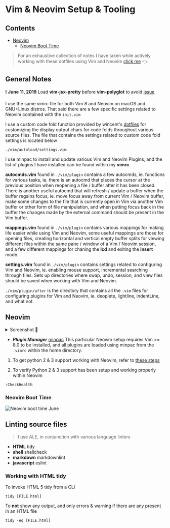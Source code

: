 # Vim & Neovim Setup & Tooling

<a id="contents"></a>

## Contents

- [Neovim](#neovim)
  - [Neovim Boot Time](#neovim-boot-time)

> For an exhaustive collection of notes I have taken while actively working with these dotfiles using Vim and Neovim [click me](https://github.com/ipatch/dotfiles/wiki/vim-neovim-Notes) 👈

<a id="general-notes"></a>

## General Notes

❗️ **June 11, 2019** Load **vim-jsx-pretty** before **vim-polyglot** to avoid [issue](https://github.com/MaxMEllon/vim-jsx-pretty/issues/69)

I use the same vimrc file for both Vim 8 and Neovim on macOS and GNU+Linux distros.  That said there are a few specific settings related to Neovim contained with the `init.vim`

I use a custom code fold function provided by wincent's [dotfiles](https://github.com/wincent/wincent) for customizing the display output chars for code folds throughout various source files.  The file that contains the settings related to custom code fold settings is located below

```shell
./vim/autoload/settings.vim
```

I use minpac to install and update various Vim and Neovim Plugins, and the list of plugins I have installed can be found within my **vimrc**.

**autocmds.vim** found in `./vim/plugin` contains a few autocmds, ie. functions for various tasks, ie. there is an autocmd that places the cursor at the previous position when reopening a file / buffer after it has been closed.  There is another useful autocmd that will refresh / update a buffer when the buffer regains focus, ie. move focus away from current Vim / Neovim buffer, make some changes to the file that is currently open in Vim via another Vim buffer or other form of file manipulation, and when putting focus back in the buffer the changes made by the external command should be present in the Vim buffer.

**mappings.vim** found in `./vim/plugin` contains various mappings for making life easier while using Vim and Neovim, some useful mappings are those for opening files, creating horizontal and vertical empty buffer splits for viewing different files within the same pane / window of a Vim / Neovim session, and a few different mappings for chaning the **lcd** and exiting the **insert** mode.

**settings.vim** found in `./vim/plugin` contains settings related to configuring Vim and Neovim, ie. enabling mouse support, incremental searching through files.  Sets up directories where swap, undo, session, and view files should be saved when working with Vim and Neovim.

`./vim/plugin/after` is the directory that contains all the `.vim` files for configuring plugins for Vim and Neovim, ie. deoplete, lightline, indentLine, and what not.

<a id="neovim"></a>

## Neovim

<details>
<summary>Screenshot 📸</summary>
<img src="https://raw.githubusercontent.com/wiki/ipatch/dotfiles/lib/Neovim-2018-april-late.png" alt="nvim-screenshot">
</details>

- ___Plugin Manager___ [minpac](https://github.com/k-takataminpac) This particular Neovim setup requires Vim >= 8.0 to be installed, and all plugins are loaded using minpac from the `.vimrc` within the home directory.

1. To get python 2 & 3 support working with Neovim, refer to [these steps](https://github.com/ipatch/dotfiles/wiki/Neovim-Vim-Notes#python-support-setting-up-python-23)

2. To verify Python 2 & 3 support has been setup and working properly within Neovim

```vim
:CheckHealth
```

<a id="neovim-boot-time"></a>

### Neovim Boot Time

![Neovim boot time June](https://i.imgur.com/8UAyTlC.png)

<a id="linting-source-files"></a>

## Linting source files

> I use ALE, in conjunction with various language linters
- **HTML** tidy
- **shell** shellcheck
- **markdown** markdownlint
- **javascript** eslint

<a id="working-with-html-tidy"></a>

### Working with HTML tidy

To invoke HTML 5 tidy from a CLI

```shell
tidy [FILE.html]
```

To **not** show any output, and only errors & warning if there are any present in an HTML file

```shell
tidy -eq [FILE.html]
```
